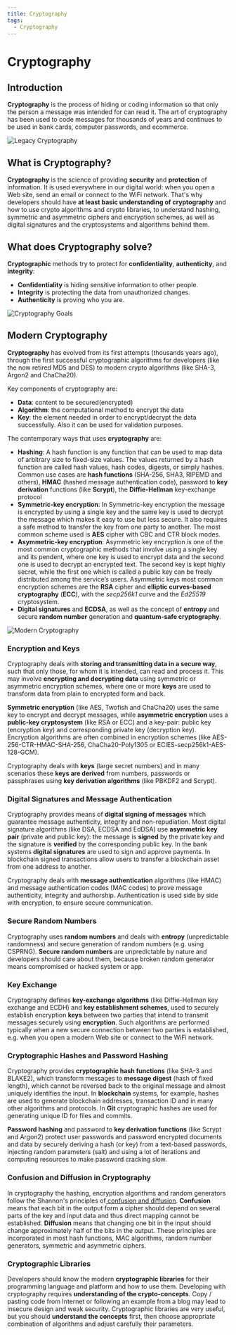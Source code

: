 ```yaml
---
title: Cryptography
tags:
  - Cryptography
---
```

# Cryptography

## Introduction

**Cryptography** is the process of hiding or coding information so that only the person a message was intended for can read it. The art of cryptography has been used to code messages for thousands of years and continues to be used in bank cards, computer passwords, and ecommerce.

![Legacy Cryptography](assets/cryptography-legacy.png)

## What is Cryptography?

**Cryptography** is the science of providing **security** and **protection** of information. It is used everywhere in our digital world: when you open a Web site, send an email or connect to the WiFi network. That's why developers should have **at least basic understanding of cryptography** and how to use crypto algorithms and crypto libraries, to understand hashing, symmetric and asymmetric ciphers and encryption schemes, as well as digital signatures and the cryptosystems and algorithms behind them.

## What does Cryptography solve?

**Cryptographic** methods try to protect for **confidentiality**, **authenticity**, and **integrity**:

* **Confidentiality** is hiding sensitive information to other people.
* **Integrity** is protecting the data from unauthorized changes.
* **Authenticity** is proving who you are.

![Cryptography Goals](assets/cryptography-goals.png)

## Modern Cryptography

**Cryptography** has evolved from its first attempts (thousands years ago), through the first successful cryptographic algorithms for developers (like the now retired MD5 and DES) to modern crypto algorithms (like SHA-3, Argon2 and ChaCha20).

Key components of cryptography are:

* **Data**: content to be secured(encrypted)
* **Algorithm**: the computational method to encrypt the data
* **Key**: the element needed in order to encrypt/decrypt the data successfully. Also it can be used for validation purposes.

The contemporary ways that uses **cryptography** are:

* **Hashing**: A hash function is any function that can be used to map data of arbitrary size to fixed-size values. The values returned by a hash function are called hash values, hash codes, digests, or simply hashes. Common use cases are **hash functions** (SHA-256, SHA3, RIPEMD and others), **HMAC** (hashed message authentication code), password to **key derivation** functions (like **Scrypt**), the **Diffie-Hellman** key-exchange protocol
* **Symmetric-key encryption**: In Symmetric-key encryption the message is encrypted by using a single key and the same key is used to decrypt the message which makes it easy to use but less secure. It also requires a safe method to transfer the key from one party to another. The most common scheme used is **AES** cipher with CBC and CTR block modes.
* **Asymmetric-key encryption**: Asymmetric key encryption is one of the most common cryptographic methods that involve using a single key and its pendent, where one key is used to encrypt data and the second one is used to decrypt an encrypted text. The second key is kept highly secret, while the first one which is called a public key can be freely distributed among the service’s users. Asymmetric keys most common encryption schemes are the **RSA** cipher and **elliptic curves-based cryptography** (**ECC**), with the *secp256k1* curve and the *Ed25519* cryptosystem.
* **Digital signatures** and **ECDSA**, as well as the concept of **entropy** and secure **random number** generation and **quantum-safe cryptography**.

![Modern Cryptography](assets/cryptography-contemporary.png)

### Encryption and Keys

Cryptography deals with **storing and transmitting data in a secure way**, such that only those, for whom it is intended, can read and process it. This may involve **encrypting and decrypting data** using symmetric or asymmetric encryption schemes, where one or more **keys** are used to transform data from plain to encrypted form and back.

**Symmetric encryption** (like AES, Twofish and ChaCha20) uses the same key to encrypt and decrypt messages, while **asymmetric encryption** uses a **public-key cryptosystem** (like RSA or ECC) and a key-pair: public key (encryption key) and corresponding private key (decryption key). Encryption algorithms are often combined in encryption schemes (like AES-256-CTR-HMAC-SHA-256, ChaCha20-Poly1305 or ECIES-secp256k1-AES-128-GCM).

Cryptography deals with **keys** (large secret numbers) and in many scenarios these **keys are derived** from numbers, passwords or passphrases using **key derivation algorithms** (like PBKDF2 and Scrypt).

### Digital Signatures and Message Authentication

Cryptography provides means of **digital signing of messages** which guarantee message authenticity, integrity and non-repudiation. Most digital signature algorithms (like DSA, ECDSA and EdDSA) use **asymmetric key pair** (private and public key): the message is **signed** by the private key and the signature is **verified** by the corresponding public key. In the bank systems **digital signatures** are used to sign and approve payments. In blockchain signed transactions allow users to transfer a blockchain asset from one address to another.

Cryptography deals with **message authentication** algorithms (like HMAC) and message authentication codes (MAC codes) to prove message authenticity, integrity and authorship. Authentication is used side by side with encryption, to ensure secure communication.

### Secure Random Numbers

Cryptography uses **random numbers** and deals with **entropy** (unpredictable randomness) and secure generation of random numbers (e.g. using CSPRNG). **Secure random numbers** are unpredictable by nature and developers should care about them, because broken random generator means compromised or hacked system or app.

### Key Exchange

Cryptography defines **key-exchange algorithms** (like Diffie-Hellman key exchange and ECDH) and **key establishment schemes**, used to securely establish encryption **keys** between two parties that intend to transmit messages securely using **encryption**. Such algorithms are performed typically when a new secure connection between two parties is established, e.g. when you open a modern Web site or connect to the WiFi network.

### Cryptographic Hashes and Password Hashing

Cryptography provides **cryptographic hash functions** (like SHA-3 and BLAKE2), which transform messages to **message digest** (hash of fixed length), which cannot be reversed back to the original message and almost uniquely identifies the input. In **blockchain** systems, for example, hashes are used to generate blockchain addresses, transaction ID and in many other algorithms and protocols. In **Git** cryptographic hashes are used for generating unique ID for files and commits.

**Password hashing** and password to **key derivation functions** (like Scrypt and Argon2) protect user passwords and password encrypted documents and data by securely deriving a hash (or key) from a text-based passwords, injecting random parameters (salt) and using a lot of iterations and computing resources to make password cracking slow.

### Confusion and Diffusion in Cryptography

In cryptography the hashing, encryption algorithms and random generators follow the Shannon's principles of[ confusion and diffusion](https://en.wikipedia.org/wiki/Confusion\_and\_diffusion). **Confusion** means that each bit in the output form a cipher should depend on several parts of the key and input data and thus direct mapping cannot be established. **Diffusion** means that changing one bit in the input should change approximately half of the bits in the output. These principles are incorporated in most hash functions, MAC algorithms, random number generators, symmetric and asymmetric ciphers.

### Cryptographic Libraries

Developers should know the modern **cryptographic libraries** for their programming language and platform and how to use them. Developing with cryptography requires **understanding of the crypto-concepts**. Copy / pasting code from Internet or following an example from a blog may lead to insecure design and weak security. Cryptographic libraries are very useful, but you should **understand the concepts** first, then choose appropriate combination of algorithms and adjust carefully their parameters.
